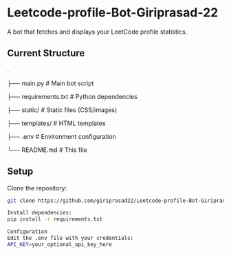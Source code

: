 # Leetcode-profile-Bot-Giriprasad-22

A bot that fetches and displays your LeetCode profile statistics.

## Current Structure

.

├── main.py # Main bot script

├── requirements.txt # Python dependencies

├── static/ # Static files (CSS/images)

├── templates/ # HTML templates

├── .env # Environment configuration

└── README.md # This file


## Setup

Clone the repository:
```bash
git clone https://github.com/giriprasad22/Leetcode-profile-Bot-Giriprasad-22.git

Install dependencies:
pip install -r requirements.txt

Configuration
Edit the .env file with your credentials:
API_KEY=your_optional_api_key_here

